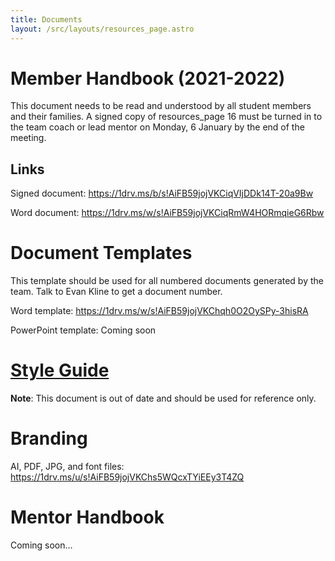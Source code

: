 ```yaml
---
title: Documents
layout: /src/layouts/resources_page.astro
---
```


# Member Handbook (2021-2022)

This document needs to be read and understood by all student members and their families. A signed copy of resources_page 16 must be turned in to the team coach or lead mentor on Monday, 6 January by the end of the meeting.

## Links

Signed document: https://1drv.ms/b/s!AiFB59jojVKCiqVIjDDk14T-20a9Bw

Word document: https://1drv.ms/w/s!AiFB59jojVKCiqRmW4HORmqieG6Rbw

# Document Templates

This template should be used for all numbered documents generated by the team. Talk to Evan Kline to get a document number.

Word template: https://1drv.ms/w/s!AiFB59jojVKChqh0O2OySPy-3hisRA

PowerPoint template: Coming soon

# [Style Guide](https://1drv.ms/w/s!AiFB59jojVKChqh4AM6Cm8Vg6qicCA)

**Note**: This document is out of date and should be used for reference only.

# Branding

AI, PDF, JPG, and font files: https://1drv.ms/u/s!AiFB59jojVKChs5WQcxTYiEEy3T4ZQ

# Mentor Handbook

Coming soon...
